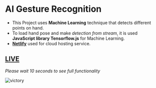 # AI Gesture Recognition

* This Project uses **Machine Learning** technique that detects different points on hand.
* To load hand pose and make *detection from stream*, it is used **JavaScript library Tensorflow.js** for Machine Learning.
* **[Netlify](https://https://app.netlify.com/)** used for cloud hosting service.

## [LIVE](https://ai-gesture-recognition-khabibkh.netlify.app/)
*Please wait 10 seconds to see full functionality*

![victory](https://user-images.githubusercontent.com/74743176/121759900-cf08ac00-cadc-11eb-8e04-a97afba633b6.jpg)
